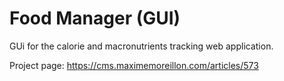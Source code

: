 # Food Manager (GUI)

GUi for the calorie and macronutrients tracking web application.

Project page: https://cms.maximemoreillon.com/articles/573

